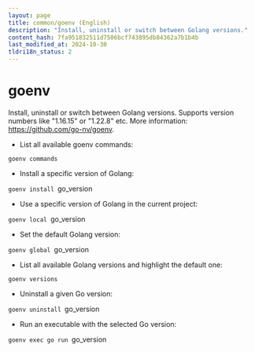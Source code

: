 ```yaml
---
layout: page
title: common/goenv (English)
description: "Install, uninstall or switch between Golang versions."
content_hash: 7fa951832511d7506bcf743895db84362a7b1b4b
last_modified_at: 2024-10-30
tldri18n_status: 2
---
```

# goenv

Install, uninstall or switch between Golang versions.
Supports version numbers like "1.16.15" or "1.22.8" etc.
More information: <https://github.com/go-nv/goenv>.

- List all available goenv commands:

`goenv commands`

- Install a specific version of Golang:

`goenv install `<span class="tldr-var badge badge-pill bg-dark-lm bg-white-dm text-white-lm text-dark-dm font-weight-bold">go_version</span>

- Use a specific version of Golang in the current project:

`goenv local `<span class="tldr-var badge badge-pill bg-dark-lm bg-white-dm text-white-lm text-dark-dm font-weight-bold">go_version</span>

- Set the default Golang version:

`goenv global `<span class="tldr-var badge badge-pill bg-dark-lm bg-white-dm text-white-lm text-dark-dm font-weight-bold">go_version</span>

- List all available Golang versions and highlight the default one:

`goenv versions`

- Uninstall a given Go version:

`goenv uninstall `<span class="tldr-var badge badge-pill bg-dark-lm bg-white-dm text-white-lm text-dark-dm font-weight-bold">go_version</span>

- Run an executable with the selected Go version:

`goenv exec go run `<span class="tldr-var badge badge-pill bg-dark-lm bg-white-dm text-white-lm text-dark-dm font-weight-bold">go_version</span>
